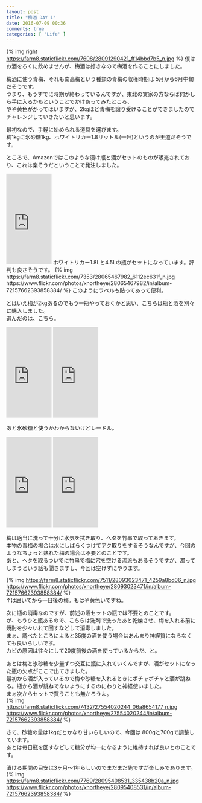 ```yaml
---
layout: post
title: "梅酒 DAY 1"
date: 2016-07-09 00:36
comments: true
categories: [ 'Life' ]
---
```

{% img right https://farm8.staticflickr.com/7608/28091290421_ff14bbd7b5_n.jpg %}
僕はお酒をろくに飲めませんが、梅酒は好きなので梅酒を作ることにしました。  

梅酒に使う青梅、それも南高梅という種類の青梅の収穫時期は 5月から6月中旬だそうです。  
つまり、もうすでに時期が終わっているんですが、東北の実家の方ならば何かしら手に入るかもということでかけあってみたところ、  
やや黄色がかってはいますが、2kgほど青梅を譲り受けることができましたのでチャレンジしていきたいと思います。  
<!-- more -->

最初なので、手軽に始められる道具を選びます。  
梅1kgに氷砂糖1kg、ホワイトリカー1.8リットル(一升)というのが王道だそうです。  

ところで、Amazonではこのような漬け瓶と酒がセットのものが販売されており、これは楽そうだということで発注しました。  
<iframe src="http://rcm-fe.amazon-adsystem.com/e/cm?lt1=_blank&bc1=000000&IS2=1&bg1=FFFFFF&fc1=000000&lc1=0000FF&t=takuojp02-22&o=9&p=8&l=as4&m=amazon&f=ifr&ref=ss_til&asins=B00C8RA2Y2" style="width:120px;height:240px;" scrolling="no" marginwidth="0" marginheight="0" frameborder="0"></iframe>
ホワイトリカー1.8Lと4.5Lの瓶がセットになっています。評判も良さそうです。  
{% img https://farm8.staticflickr.com/7353/28065467982_6112ec631f_n.jpg https://www.flickr.com/photos/xnortheye/28065467982/in/album-72157662393858384/ %}  
このようにラベルも貼ってあって便利。


とはいえ梅が2kgあるのでもう一瓶やっておくかと思い、こちらは瓶と酒を別々に購入しました。  
選んだのは、こちら。  
<iframe src="http://rcm-fe.amazon-adsystem.com/e/cm?lt1=_blank&bc1=000000&IS2=1&bg1=FFFFFF&fc1=000000&lc1=0000FF&t=takuojp02-22&o=9&p=8&l=as4&m=amazon&f=ifr&ref=ss_til&asins=B0026ZP2RS" style="width:120px;height:240px;" scrolling="no" marginwidth="0" marginheight="0" frameborder="0"></iframe>
<iframe src="http://rcm-fe.amazon-adsystem.com/e/cm?lt1=_blank&bc1=000000&IS2=1&bg1=FFFFFF&fc1=000000&lc1=0000FF&t=takuojp02-22&o=9&p=8&l=as4&m=amazon&f=ifr&ref=ss_til&asins=B01DIIPHYO" style="width:120px;height:240px;" scrolling="no" marginwidth="0" marginheight="0" frameborder="0"></iframe>

あと氷砂糖と使うかわからないけどレードル。  
<iframe src="http://rcm-fe.amazon-adsystem.com/e/cm?lt1=_blank&bc1=000000&IS2=1&bg1=FFFFFF&fc1=000000&lc1=0000FF&t=takuojp02-22&o=9&p=8&l=as4&m=amazon&f=ifr&ref=ss_til&asins=B0012Z3DDI" style="width:120px;height:240px;" scrolling="no" marginwidth="0" marginheight="0" frameborder="0"></iframe>
<iframe src="http://rcm-fe.amazon-adsystem.com/e/cm?lt1=_blank&bc1=000000&IS2=1&bg1=FFFFFF&fc1=000000&lc1=0000FF&t=takuojp02-22&o=9&p=8&l=as4&m=amazon&f=ifr&ref=ss_til&asins=B002DWA7LU" style="width:120px;height:240px;" scrolling="no" marginwidth="0" marginheight="0" frameborder="0"></iframe>

梅は適当に洗って十分に水気を拭き取り、ヘタを竹串で取っておきます。  
本物の青梅の場合は水にしばらくつけてアク取りをするそうなんですが、今回のようなちょっと熟れた梅の場合は不要とのことです。  
あと、ヘタを取るついでに竹串で梅に穴を空ける流派もあるそうですが、濁ってしまうという話も聞きますし、今回は空けずにやります。  


{% img https://farm8.staticflickr.com/7511/28093023471_4259a8bd06_n.jpg https://www.flickr.com/photos/xnortheye/28093023471/in/album-72157662393858384/ %}  
↑は届いてから一日後の梅。もはや黄色いですね。  

次に瓶の消毒なのですが、前述の酒セットの瓶では不要とのことです。  
が、もうひと瓶あるので、こちらは洗剤で洗ったあと乾燥させ、梅を入れる前に焼酎を少々いれて回すなどして消毒しました。  
まぁ、調べたところによると35度の酒を使う場合はあんまり神経質にならなくても良いらしいです。  
カビの原因は往々にして20度前後の酒を使っているからだ、と。

あとは梅と氷砂糖を少量ずつ交互に瓶に入れていくんですが、酒がセットになった瓶の欠点がここで出てきました。  
最初から酒が入っているので梅や砂糖を入れるときにポチャポチャと酒が跳ねる。瓶から酒が跳ねでないようにするのにわりと神経使いました。  
まぁ次からセットで買うことも無かろうよ。  
{% img https://farm8.staticflickr.com/7432/27554020244_06a8654177_n.jpg https://www.flickr.com/photos/xnortheye/27554020244/in/album-72157662393858384/ %}  

さて、砂糖の量は1kgだとかなり甘いらしいので、今回は 800gと700gで調整しています。  
あとは毎日瓶を回すなどして糖分が均一になるように維持すれば良いとのことです。  

漬ける期間の目安は3ヶ月～1年らしいのでまだまだ先ですが楽しみであります。  
{% img https://farm8.staticflickr.com/7769/28095408531_335438b20a_n.jpg https://www.flickr.com/photos/xnortheye/28095408531/in/album-72157662393858384/ %}
